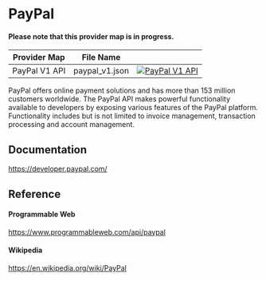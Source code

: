 # PayPal
 
#### Please note that this provider map is in progress.
 
| Provider Map  | File Name      |                                                                                                                                                                                                                                 |
|---------------|----------------|---------------------------------------------------------------------------------------------------------------------------------------------------------------------------------------------------------------------------------|
| PayPal V1 API | paypal_v1.json | [![PayPal V1 API](https://d233zlhvpze22y.cloudfront.net/github/bitscoopaddbuttonxsmall.png)](https://bitscoop.com/maps/create?source=https://raw.githubusercontent.com/bitscooplabs/provider-maps/master/paypal/paypal_v1.json) | 

PayPal offers online payment solutions and has more than 153 million customers worldwide. The PayPal API makes powerful functionality available to developers by exposing various features of the PayPal platform. Functionality includes but is not limited to invoice management, transaction processing and account management.

## Documentation
https://developer.paypal.com/

## Reference

#### Programmable Web
https://www.programmableweb.com/api/paypal

#### Wikipedia
https://en.wikipedia.org/wiki/PayPal